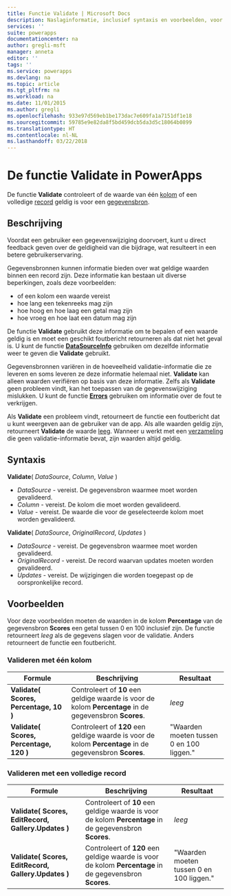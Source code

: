 ```yaml
---
title: Functie Validate | Microsoft Docs
description: Naslaginformatie, inclusief syntaxis en voorbeelden, voor de functie Validate in PowerApps
services: ''
suite: powerapps
documentationcenter: na
author: gregli-msft
manager: anneta
editor: ''
tags: ''
ms.service: powerapps
ms.devlang: na
ms.topic: article
ms.tgt_pltfrm: na
ms.workload: na
ms.date: 11/01/2015
ms.author: gregli
ms.openlocfilehash: 933e97d569eb1be173dac7e609fa1a7151df1e18
ms.sourcegitcommit: 59785e9e82da8f5bd459dcb5da3d5c18064b0899
ms.translationtype: HT
ms.contentlocale: nl-NL
ms.lasthandoff: 03/22/2018
---
```

# <a name="validate-function-in-powerapps"></a>De functie Validate in PowerApps
De functie **Validate** controleert of de waarde van één [kolom](../working-with-tables.md#columns) of een volledige [record](../working-with-tables.md#records) geldig is voor een [gegevensbron](../working-with-data-sources.md).  

## <a name="description"></a>Beschrijving
Voordat een gebruiker een gegevenswijziging doorvoert, kunt u direct feedback geven over de geldigheid van die bijdrage, wat resulteert in een betere gebruikerservaring.

Gegevensbronnen kunnen informatie bieden over wat geldige waarden binnen een record zijn. Deze informatie kan bestaan uit diverse beperkingen, zoals deze voorbeelden:

* of een kolom een waarde vereist
* hoe lang een tekenreeks mag zijn
* hoe hoog en hoe laag een getal mag zijn
* hoe vroeg en hoe laat een datum mag zijn

De functie **Validate** gebruikt deze informatie om te bepalen of een waarde geldig is en moet een geschikt foutbericht retourneren als dat niet het geval is. U kunt de functie **[DataSourceInfo](function-datasourceinfo.md)** gebruiken om dezelfde informatie weer te geven die **Validate** gebruikt.

Gegevensbronnen variëren in de hoeveelheid validatie-informatie die ze leveren en soms leveren ze deze informatie helemaal niet. **Validate** kan alleen waarden verifiëren op basis van deze informatie. Zelfs als **Validate** geen probleem vindt, kan het toepassen van de gegevenswijziging mislukken. U kunt de functie **[Errors](function-errors.md)** gebruiken om informatie over de fout te verkrijgen.

Als **Validate** een probleem vindt, retourneert de functie een foutbericht dat u kunt weergeven aan de gebruiker van de app. Als alle waarden geldig zijn, retourneert **Validate** de waarde [leeg](function-isblank-isempty.md). Wanneer u werkt met een [verzameling](../working-with-data-sources.md#collections) die geen validatie-informatie bevat, zijn waarden altijd geldig.

## <a name="syntax"></a>Syntaxis
**Validate**( *DataSource*, *Column*, *Value* )

* *DataSource* - vereist. De gegevensbron waarmee moet worden gevalideerd.
* *Column* - vereist. De kolom die moet worden gevalideerd.
* *Value* - vereist. De waarde die voor de geselecteerde kolom moet worden gevalideerd.

**Validate**( *DataSource*, *OriginalRecord*, *Updates* )

* *DataSource* - vereist. De gegevensbron waarmee moet worden gevalideerd.
* *OriginalRecord* - vereist.  De record waarvan updates moeten worden gevalideerd.
* *Updates* - vereist.  De wijzigingen die worden toegepast op de oorspronkelijke record.

## <a name="examples"></a>Voorbeelden
Voor deze voorbeelden moeten de waarden in de kolom **Percentage** van de gegevensbron **Scores** een getal tussen 0 en 100 inclusief zijn. De functie retourneert *leeg* als de gegevens slagen voor de validatie. Anders retourneert de functie een foutbericht.

### <a name="validate-with-a-single-column"></a>Valideren met één kolom
| Formule | Beschrijving | Resultaat |
| --- | --- | --- |
| **Validate( Scores, Percentage, 10 )** |Controleert of **10** een geldige waarde is voor de kolom **Percentage** in de gegevensbron **Scores**. |*leeg* |
| **Validate( Scores, Percentage, 120 )** |Controleert of **120** een geldige waarde is voor de kolom **Percentage** in de gegevensbron **Scores**. |"Waarden moeten tussen 0 en 100 liggen." |

### <a name="validate-with-a-complete-record"></a>Valideren met een volledige record
| Formule | Beschrijving | Resultaat |
| --- | --- | --- |
| **Validate( Scores, EditRecord, Gallery.Updates )** |Controleert of **10** een geldige waarde is voor de kolom **Percentage** in de gegevensbron **Scores**. |*leeg* |
| **Validate( Scores, EditRecord, Gallery.Updates )** |Controleert of **120** een geldige waarde is voor de kolom **Percentage** in de gegevensbron **Scores**. |"Waarden moeten tussen 0 en 100 liggen." |


